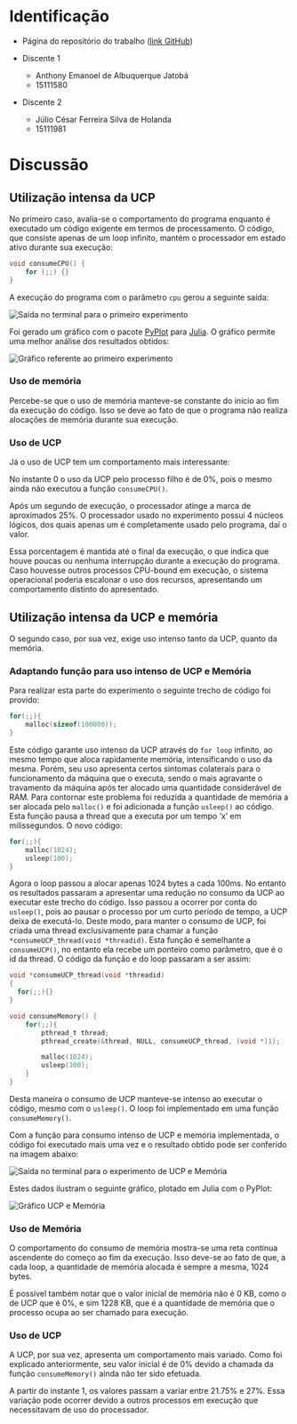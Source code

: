 # Identificação

* Página do repositório do trabalho ([link GitHub](https://github.com/ninguem26/teaching)) 

* Discente 1
	* Anthony Emanoel de Albuquerque Jatobá
	* 15111580
* Discente 2
	* Júlio César Ferreira Silva de Holanda
	* 15111981

# Discussão 

## Utilização intensa da UCP

No primeiro caso, avalia-se o comportamento do programa enquanto é executado um código exigente em termos de processamento. O código, que consiste apenas de um loop infinito, mantém o processador em estado ativo durante sua execução:

```c
void consumeCPU() {
	for (;;) {}
}
```

A execução do programa com o parâmetro ```cpu``` gerou a seguinte saída:

![Saída no terminal para o primeiro experimento](images/cpu-terminal.png)

Foi gerado um gráfico com o pacote [PyPlot](https://github.com/stevengj/PyPlot.jl) para [Julia](http://julialang.org/). O gráfico permite uma melhor análise dos resultados obtidos:

![Gráfico referente ao primeiro experimento](images/cpu-plot.png)

### Uso de memória

Percebe-se que o uso de memória manteve-se constante do início ao fim da execução do código. Isso se deve ao fato de que o programa não realiza alocações de memória durante sua execução.

### Uso de UCP

Já o uso de UCP tem um comportamento mais interessante:

No instante 0 o uso da UCP pelo processo filho é de 0%, pois o mesmo ainda não executou a função ```consumeCPU()```.

Após um segundo de execução, o processador atinge a marca de aproximados 25%. O processador usado no experimento possui 4 núcleos lógicos, dos quais apenas um é completamente usado pelo programa, daí o valor.

Essa porcentagem é mantida até o final da execução, o que indica que houve poucas ou nenhuma interrupção durante a execução do programa. Caso houvesse outros processos CPU-bound em execução, o sistema operacional poderia escalonar o uso dos recursos, apresentando um comportamento distinto do apresentado.

## Utilização intensa da UCP e memória
O segundo caso, por sua vez, exige uso intenso tanto da UCP, quanto da memória.

### Adaptando função para uso intenso de UCP e Memória

Para realizar esta parte do experimento o seguinte trecho de código foi provido:

```c
for(;;){
	malloc(sizeof(100000));
}
```

Este código garante uso intenso da UCP através do ```for loop``` infinito, ao mesmo tempo que aloca rapidamente memória, intensificando o uso da mesma.
Porém, seu uso apresenta certos sintomas colaterais para o funcionamento da máquina que o executa, sendo o mais agravante o travamento da máquina após ter alocado uma quantidade considerável de RAM. Para contornar este problema foi reduzida a quantidade de memória a ser alocada pelo ```malloc()``` e foi adicionada a função ```usleep()``` ao código. Esta função pausa a thread que a executa por um tempo ‘x’ em milissegundos. O novo código:

```c
for(;;){
	malloc(1024);
	usleep(100);
}
```

Agora o loop passou a alocar apenas 1024 bytes a cada 100ms. No entanto os resultados passaram a apresentar uma redução no consumo da UCP ao executar este trecho do código. Isso passou a ocorrer por conta do ```usleep()```, pois ao pausar o processo por um curto período de tempo, a UCP deixa de executá-lo.
Deste modo, para manter o consumo de UCP, foi criada uma thread exclusivamente para chamar a função ```*consumeUCP_thread(void *threadid)```. Esta função é semelhante a ```consumeUCP()```, no entanto ela recebe um ponteiro como parâmetro, que é o id da thread. O código da função e do loop passaram a ser assim:

```c
void *consumeUCP_thread(void *threadid)
{
  for(;;){}
}

void consumeMemory() {
	for(;;){
		pthread_t thread;
		pthread_create(&thread, NULL, consumeUCP_thread, (void *)1);

		malloc(1024);
		usleep(100);
	}
}
```

Desta maneira o consumo de UCP manteve-se intenso ao executar o código, mesmo com o ```usleep()```. O loop foi implementado em uma função ```consumeMemory()```.

Com a função para consumo intenso de UCP e memória implementada, o código foi executado mais uma vez e o resultado obtido pode ser conferido na imagem abaixo:

![Saída no terminal para o experimento de UCP e Memória](images/cpu-mem-terminal.png)

Estes dados ilustram o seguinte gráfico, plotado em Julia com o PyPlot:

![Gráfico UCP e Memória](images/cpu-mem-plot.png)

### Uso de Memória
O comportamento do consumo de memória mostra-se uma reta contínua ascendente do começo ao fim da execução. Isso deve-se ao fato de que, a cada loop, a quantidade de memória alocada é sempre a mesma, 1024 bytes.

É possível também notar que o valor inicial de memória não é 0 KB, como o de UCP que é 0%, e sim 1228 KB, que é a quantidade de memória que o processo ocupa ao ser chamado para execução.

### Uso de UCP
A UCP, por sua vez, apresenta um comportamento mais variado. Como foi explicado anteriormente, seu valor inicial é de 0% devido a chamada da função ```consumeMemory()``` ainda não ter sido efetuada.

A partir do instante 1, os valores passam a variar entre 21.75% e 27%. Essa variação pode ocorrer devido a outros processos em execução que necessitavam de uso do processador.
